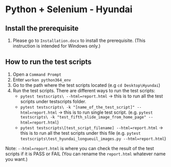 # Python + Selenium - Hyundai


## Install the prerequisite
1. Please go to ```Installation.docx``` to install the prerequisite. (This instruction is intended for Windows only.)


## How to run the test scripts
1. Open a ```Command Prompt```
1. Enter ```workon python364_env```
1. Go to the path where the test scripts located (e.g ```cd Desktop\Hyundai```)
1. Run the test scripts. There are different ways to run the test scripts:
   - ```pytest testscripts\ --html=report.html``` -> this is to run all the test scripts under testscripts folder.
   - ```pytest testscripts\ -k "[name_of_the_test_script]" --html=report.html``` -> this is to run single test script. (e.g. ```pytest testscripts\ -k "test_fifth_slide_image_from_home_page" --html=report.html```)
   - ```pytest testscripts\[test_script_filename] --html=report.html``` -> this is to run all the test scripts under this file (e.g. ```pytest testscripts\test_hyundai_longueuil_images.py --html=report.html```)


Note: ```--html=report.html``` is where you can check the result of the test scripts if it is PASS or FAIL (You can rename the `report.html` whatever name you want.)
